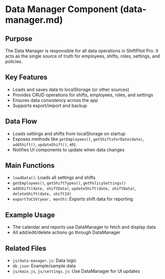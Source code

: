 # Data Manager Component (data-manager.md)

## Purpose
The Data Manager is responsible for all data operations in ShiftPilot Pro. It acts as the single source of truth for employees, shifts, roles, settings, and policies.

## Key Features
- Loads and saves data to localStorage (or other sources)
- Provides CRUD operations for shifts, employees, roles, and settings
- Ensures data consistency across the app
- Supports export/import and backup

## Data Flow
- Loads settings and shifts from localStorage on startup
- Exposes methods like `getEmployees()`, `getShiftsForDate(date)`, `addShift()`, `updateShift()`, etc.
- Notifies UI components to update when data changes

## Main Functions
- `loadData()`: Loads all settings and shifts
- `getEmployees()`, `getShiftTypes()`, `getPolicySettings()`
- `addShift(date, shiftData)`, `updateShift(date, shiftData)`, `deleteShift(date, shiftId)`
- `exportToCSV(year, month)`: Exports shift data for reporting

## Example Usage
- The calendar and reports use DataManager to fetch and display data
- All add/edit/delete actions go through DataManager

## Related Files
- `js/data-manager.js`: Data logic
- `db.json`: Example/sample data
- `js/main.js`, `js/settings.js`: Use DataManager for UI updates
